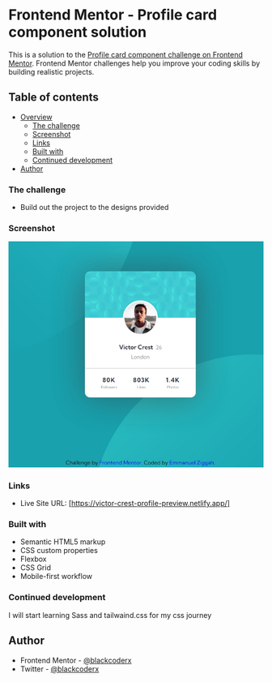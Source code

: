 # Frontend Mentor - Profile card component solution

This is a solution to the [Profile card component challenge on Frontend Mentor](https://www.frontendmentor.io/challenges/profile-card-component-cfArpWshJ). Frontend Mentor challenges help you improve your coding skills by building realistic projects. 

## Table of contents

- [Overview](#overview)
  - [The challenge](#the-challenge)
  - [Screenshot](#screenshot)
  - [Links](#links)
  - [Built with](#built-with)
  - [Continued development](#continued-development)
- [Author](#author)



### The challenge

- Build out the project to the designs provided

### Screenshot

![A screenshot of my website](./srceenshot.jpeg)


### Links

- Live Site URL: [https://victor-crest-profile-preview.netlify.app/]



### Built with

- Semantic HTML5 markup
- CSS custom properties
- Flexbox
- CSS Grid
- Mobile-first workflow




### Continued development
I will start learning Sass and tailwaind.css for my css journey 

## Author
- Frontend Mentor - [@blackcoderx](https://www.frontendmentor.io/profile/blackcoderx)
- Twitter - [@blackcoderx](https://www.twitter.com/blackcoderx)

